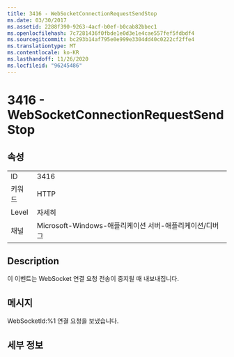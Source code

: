 ```yaml
---
title: 3416 - WebSocketConnectionRequestSendStop
ms.date: 03/30/2017
ms.assetid: 2288f390-9263-4acf-b0ef-b0cab82bbec1
ms.openlocfilehash: 7c7281436f0fbde1e0d3e1e4cae557fef5fdbdf4
ms.sourcegitcommit: bc293b14af795e0e999e3304dd40c0222cf2ffe4
ms.translationtype: MT
ms.contentlocale: ko-KR
ms.lasthandoff: 11/26/2020
ms.locfileid: "96245486"
---
```

# <a name="3416---websocketconnectionrequestsendstop"></a>3416 - WebSocketConnectionRequestSendStop

## <a name="properties"></a>속성  
  
|||  
|-|-|  
|ID|3416|  
|키워드|HTTP|  
|Level|자세히|  
|채널|Microsoft-Windows-애플리케이션 서버-애플리케이션/디버그|  
  
## <a name="description"></a>Description  

 이 이벤트는 WebSocket 연결 요청 전송이 중지될 때 내보내집니다.  
  
## <a name="message"></a>메시지  

 WebSocketId:%1 연결 요청을 보냈습니다.  
  
## <a name="details"></a>세부 정보
